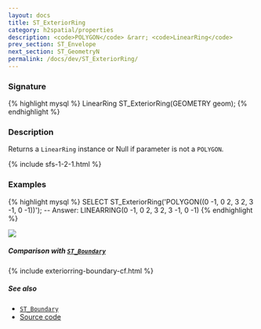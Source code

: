 ```yaml
---
layout: docs
title: ST_ExteriorRing
category: h2spatial/properties
description: <code>POLYGON</code> &rarr; <code>LinearRing</code>
prev_section: ST_Envelope
next_section: ST_GeometryN
permalink: /docs/dev/ST_ExteriorRing/
---
```


### Signature

{% highlight mysql %}
LinearRing ST_ExteriorRing(GEOMETRY geom);
{% endhighlight %}

### Description

Returns a `LinearRing` instance or Null if parameter is not a `POLYGON`.

{% include sfs-1-2-1.html %}

### Examples

{% highlight mysql %}
SELECT ST_ExteriorRing('POLYGON((0 -1, 0 2, 3 2, 3 -1, 0 -1))');
-- Answer: LINEARRING(0 -1, 0 2, 3 2, 3 -1, 0 -1)
{% endhighlight %}

<img class="displayed" src="../ST_ExteriorRing_1.png"/>

##### Comparison with [`ST_Boundary`](../ST_Boundary)

{% include exteriorring-boundary-cf.html %}

##### See also

* [`ST_Boundary`](../ST_Boundary)
* <a href="https://github.com/irstv/H2GIS/blob/master/h2spatial/src/main/java/org/h2gis/h2spatial/internal/function/spatial/properties/ST_ExteriorRing.java" target="_blank">Source code</a>
